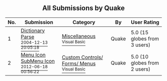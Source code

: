 ﻿<div align="center">

## All Submissions by Quake

</div>

No.  | Submission | Category | By   | User Rating
---- | ---------- | -------- | ---- | -----------
1 | [Dictionary Parse<br /><sup>2004-12-13 20:05:18</sup>](https://github.com/Planet-Source-Code/quake-dictionary-parse__1-57734) | [Miscellaneous<br /><sup>Visual Basic</sup>](../ByCategory/miscellaneous__1-1.md) | Quake | 5.0 (15 globes from 3 users)
2 | [Menu Icon SubMenu Icon<br /><sup>2012-06-18 00:56:22</sup>](https://github.com/Planet-Source-Code/quake-menu-icon-submenu-icon__1-74398) | [Custom Controls/ Forms/  Menus<br /><sup>Visual Basic</sup>](../ByCategory/custom-controls-forms-menus__1-4.md) | Quake | 5.0 (10 globes from 2 users)
